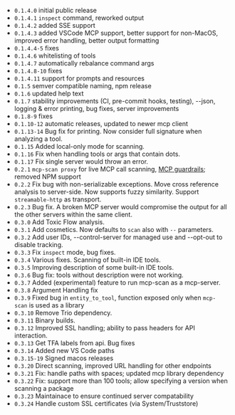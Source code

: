 - `0.1.4.0` initial public release
- `0.1.4.1` `inspect` command, reworked output
- `0.1.4.2` added SSE support
- `0.1.4.3` added VSCode MCP support, better support for non-MacOS, improved error handling, better output formatting
- `0.1.4.4-5` fixes
- `0.1.4.6` whitelisting of tools
- `0.1.4.7` automatically rebalance command args
- `0.1.4.8-10` fixes
- `0.1.4.11` support for prompts and resources
- `0.1.5` semver compatible naming, npm release
- `0.1.6` updated help text
- `0.1.7` stability improvements (CI, pre-commit hooks, testing), --json, logging & error printing, bug fixes, server improvements
- `0.1.8-9` fixes
- `0.1.10-12` automatic releases, updated to newer mcp client
- `0.1.13-14` Bug fix for printing. Now consider full signature when analyzing a tool.
- `0.1.15` Added local-only mode for scanning.
- `0.1.16` Fix when handling tools or args that contain dots.
- `0.1.17` Fix single server would throw an error.
- `0.2.1` `mcp-scan proxy` for live MCP call scanning, [MCP guardrails](https://explorer.invariantlabs.ai/docs/mcp-scan/guardrails/); removed NPM support
- `0.2.2` Fix bug with non-serializable exceptions. Move cross reference analysis to server-side. Now supports fuzzy similarity. Support `streamable-http` as transport.
- `0.2.3` Bug fix. A broken MCP server would compromise the output for all the other servers within the same client.
- `0.3.0` Add Toxic Flow analysis.
- `0.3.1` Add cosmetics. Now defaults to `scan` also with `--` parameters.
- `0.3.2` Add user IDs, --control-server for managed use and --opt-out to disable tracking.
- `0.3.3` Fix `inspect` mode, bug fixes.
- `0.3.4` Various fixes. Scanning of built-in IDE tools.
- `0.3.5` Improving description of some built-in IDE tools.
- `0.3.6` Bug fix: tools without description were not working.
- `0.3.7` Added (experimental) feature to run mcp-scan as a mcp-server.
- `0.3.8` Argument Handling fix
- `0.3.9` Fixed bug in `entity_to_tool`, function exposed only when `mcp-scan` is used as a library
- `0.3.10` Remove Trio dependency.
- `0.3.11` Binary builds.
- `0.3.12` Improved SSL handling; ability to pass headers for API interaction.
- `0.3.13` Get TFA labels from api. Bug fixes
- `0.3.14` Added new VS Code paths
- `0.3.15-19` Signed macos releases
- `0.3.20` Direct scanning, improved URL handling for other endpoints
- `0.3.21` Fix: handle paths with spaces; updated mcp library dependency
- `0.3.22` Fix: support more than 100 tools; allow specifying a version when scanning a package
- `0.3.23` Maintainace to ensure continued server compatability
- `0.3.24` Handle custom SSL certificates (via System/Truststore)
